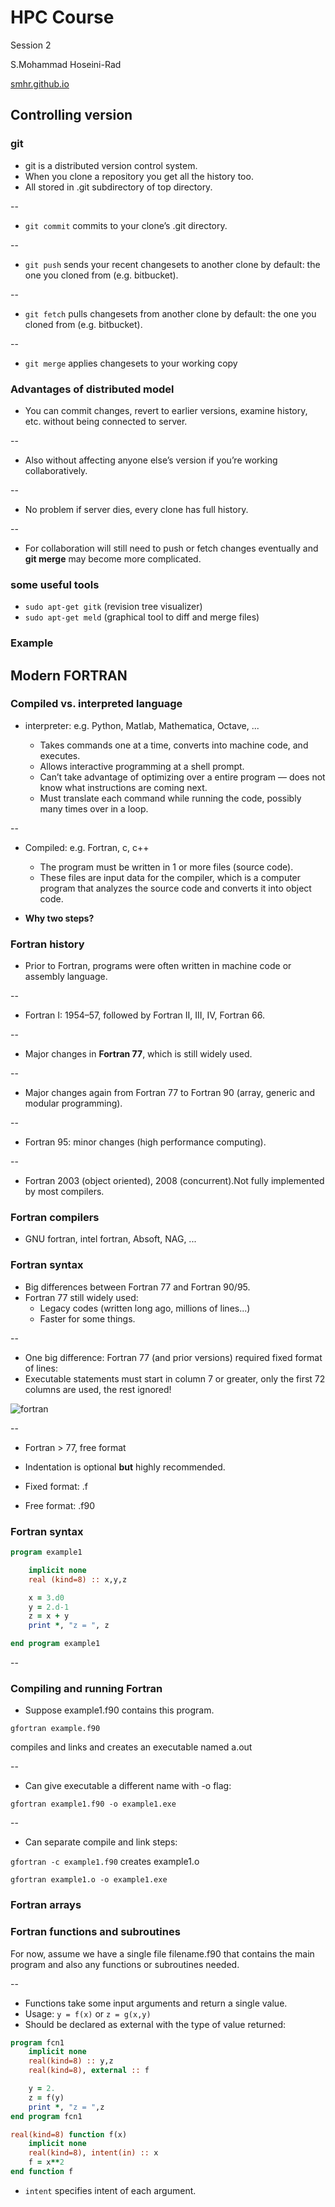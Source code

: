 # HPC Course

Session 2

S.Mohammad Hoseini-Rad

[smhr.github.io](http://smhr.github.io/)
## Controlling version

### git

* git is a distributed version control system.
* When you clone a repository you get all the history too.
* All stored in .git subdirectory of top directory.

--
* `git commit` commits to your clone’s .git directory.

--
* `git push` sends your recent changesets to another clone
by default: the one you cloned from (e.g. bitbucket).

--
* `git fetch` pulls changesets from another clone
by default: the one you cloned from (e.g. bitbucket).

--
* `git merge` applies changesets to your working copy

### Advantages of distributed model

* You can commit changes, revert to earlier versions,
examine history, etc. without being connected to server.

--
* Also without affecting anyone else’s version if you’re
working collaboratively.

--
* No problem if server dies, every clone has full history.

--
* For collaboration will still need to push or fetch changes
eventually and **git merge** may become more complicated.

### some useful tools

* `sudo apt-get gitk` (revision tree visualizer)
* `sudo apt-get meld` (graphical tool to diff and merge files)

### Example



## Modern FORTRAN

### Compiled vs. interpreted language

* interpreter: e.g. Python, Matlab, Mathematica, Octave, ...

    * Takes commands one at a time, converts into machine code, and executes.
    * Allows interactive programming at a shell prompt.
    * Can’t take advantage of optimizing over a entire program — does not know what instructions are coming next.
    * Must translate each command while running the code, possibly many times over in a loop.
    
--
    
* Compiled: e.g. Fortran, c, c++
    
    * The program must be written in 1 or more files (source code).
    * These files are input data for the compiler, which is a computer program that analyzes the source code and converts it into object code.
    

* **Why two steps?**

### Fortran history

* Prior to Fortran, programs were often written in machine code or assembly language.

--
* Fortran I: 1954–57, followed by Fortran II, III, IV, Fortran 66.

--
* Major changes in **Fortran 77**, which is still widely used.

--
* Major changes again from Fortran 77 to Fortran 90 (array, generic and modular programming).

--
* Fortran 95: minor changes (high performance computing).

--
* Fortran 2003 (object oriented), 2008 (concurrent).Not fully implemented by most compilers.

### Fortran compilers

* GNU fortran, intel fortran, Absoft, NAG, ...

### Fortran syntax

* Big differences between Fortran 77 and Fortran 90/95.
* Fortran 77 still widely used:
    * Legacy codes (written long ago, millions of lines...)
    * Faster for some things.
    
--

* One big difference: Fortran 77 (and prior versions) required fixed format of lines:
* Executable statements must start in column 7 or greater, only the first 72 columns are used, the rest ignored!

![fortran](https://upload.wikimedia.org/wikipedia/commons/thumb/5/58/FortranCardPROJ039.agr.jpg/320px-FortranCardPROJ039.agr.jpg)

--

* Fortran > 77, free format
* Indentation is optional **but** highly recommended.

* Fixed format: .f
* Free format: .f90

### Fortran syntax

```fortran
program example1

    implicit none
    real (kind=8) :: x,y,z

    x = 3.d0
    y = 2.d-1
    z = x + y
    print *, "z = ", z

end program example1
```
--

### Compiling and running Fortran

* Suppose example1.f90 contains this program.

``gfortran example.f90``

compiles and links and creates an executable named a.out

--

* Can give executable a different name with -o flag:

``gfortran example1.f90 -o example1.exe``

--

* Can separate compile and link steps:

``gfortran -c example1.f90`` creates example1.o

``gfortran example1.o -o example1.exe``

### Fortran arrays

### Fortran functions and subroutines

For now, assume we have a single file filename.f90 that
contains the main program and also any functions or
subroutines needed.

--
* Functions take some input arguments and return a single value.
* Usage: ``y = f(x)`` or ``z = g(x,y)``
* Should be declared as external with the type of value returned:

```fortran
program fcn1
    implicit none
    real(kind=8) :: y,z
    real(kind=8), external :: f

    y = 2.
    z = f(y)
    print *, "z = ",z
end program fcn1

real(kind=8) function f(x)
    implicit none
    real(kind=8), intent(in) :: x
    f = x**2
end function f
```

* ``intent`` specifies intent of each argument.